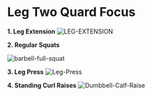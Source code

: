 # Leg Two Quard Focus

**1. Leg Extension**
![LEG-EXTENSION](https://github.com/articulativeman/articulativeman.github.io/assets/139848332/71c63a44-def3-4b7d-a6ca-d3e36bdd0ae1)




**2. Regular Squats**

![barbell-full-squat](https://github.com/articulativeman/articulativeman.github.io/assets/139848332/1e503b4a-34c6-49be-9698-f266295cfe06)



**3. Leg Press**
![Leg-Press](https://github.com/articulativeman/articulativeman.github.io/assets/139848332/808c96d4-f5a0-4d41-b51d-f8ccd5a57a80)



**4. Standing Curl Raises**
![Dumbbell-Calf-Raise](https://github.com/articulativeman/articulativeman.github.io/assets/139848332/1f9d4e58-638a-4389-ae8f-fe646c07943a)
